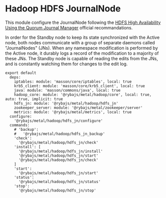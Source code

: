 
# Hadoop HDFS JournalNode

This module configure the JournalNode following the 
[HDFS High Availability Using the Quorum Journal Manager](https://hadoop.apache.org/docs/r2.3.0/hadoop-yarn/hadoop-yarn-site/HDFSHighAvailabilityWithQJM.html) official 
recommandations.

In order for the Standby node to keep its state synchronized with the Active 
node, both nodes communicate with a group of separate daemons called 
"JournalNodes" (JNs). When any namespace modification is performed by the Active 
node, it durably logs a record of the modification to a majority of these JNs. 
The Standby node is capable of reading the edits from the JNs, and is constantly 
watching them for changes to the edit log.

    export default
      deps:
        iptables: module: 'masson/core/iptables', local: true
        krb5_client: module: 'masson/core/krb5_client', local: true
        java: module: 'masson/commons/java', local: true
        hadoop_core: module: '@rybajs/metal/hadoop/core', local: true, auto: true, implicit: true
        hdfs_jn: module: '@rybajs/metal/hadoop/hdfs_jn'
        zookeeper_server: module: '@rybajs/metal/zookeeper/server'
        metrics: module: '@rybajs/metal/metrics', local: true
      configure:
        '@rybajs/metal/hadoop/hdfs_jn/configure'
      commands:
        # 'backup':
        #   '@rybajs/metal/hadoop/hdfs_jn_backup'
        'check':
          '@rybajs/metal/hadoop/hdfs_jn/check'
        'install': [
          '@rybajs/metal/hadoop/hdfs_jn/install'
          '@rybajs/metal/hadoop/hdfs_jn/start'
          '@rybajs/metal/hadoop/hdfs_jn/check'
        ]
        'start':
          '@rybajs/metal/hadoop/hdfs_jn/start'
        'status':
          '@rybajs/metal/hadoop/hdfs_jn/status'
        'stop':
          '@rybajs/metal/hadoop/hdfs_jn/stop'


[qjm]: http://hadoop.apache.org/docs/r2.3.0/hadoop-yarn/hadoop-yarn-site/HDFSHighAvailabilityWithQJM.html#Architecture
